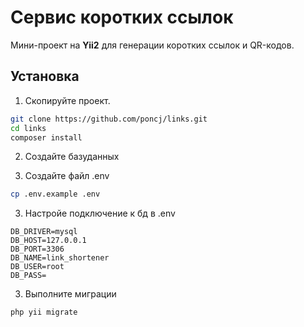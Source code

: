 # Сервис коротких ссылок

Мини-проект на **Yii2** для генерации коротких ссылок и QR-кодов.

## Установка

1. Скопируйте проект.
```bash
git clone https://github.com/poncj/links.git
cd links
composer install
```

2. Создайте базуданных

2. Создайте файл .env
```bash
cp .env.example .env
```

3. Настройе подключение к бд в .env
```
DB_DRIVER=mysql
DB_HOST=127.0.0.1
DB_PORT=3306
DB_NAME=link_shortener
DB_USER=root
DB_PASS=
```

3. Выполните миграции
```bash
php yii migrate
```

